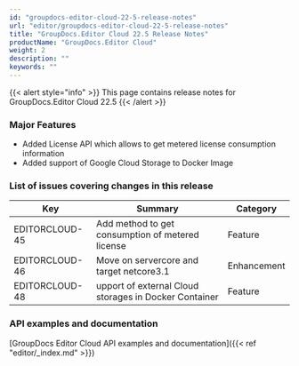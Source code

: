 ```yaml
---
id: "groupdocs-editor-cloud-22-5-release-notes"
url: "editor/groupdocs-editor-cloud-22-5-release-notes"
title: "GroupDocs.Editor Cloud 22.5 Release Notes"
productName: "GroupDocs.Editor Cloud"
weight: 2
description: ""
keywords: ""
---
```


{{< alert style="info" >}}
This page contains release notes for GroupDocs.Editor Cloud 22.5
{{< /alert >}}

### Major Features ###

* Added License API which allows to get metered license consumption information
* Added support of Google Cloud Storage to Docker Image

### List of issues covering changes in this release ###

|Key|Summary|Category
|---|---|---
|EDITORCLOUD-45|Add method to get consumption of metered license|Feature
|EDITORCLOUD-46|Move on servercore and target netcore3.1|Enhancement
|EDITORCLOUD-48|upport of external Cloud storages in Docker Container|Feature

### API examples and documentation ###

[GroupDocs Editor Cloud API examples and documentation]({{< ref "editor/_index.md" >}})
